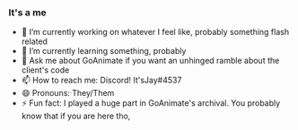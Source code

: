 ### It's a me

- 🔭 I’m currently working on whatever I feel like, probably something flash related
- 🌱 I’m currently learning something, probably
- 💬 Ask me about GoAnimate if you want an unhinged ramble about the client's code
- 📫 How to reach me: Discord! It'sJay#4537
- 😄 Pronouns: They/Them
- ⚡ Fun fact: I played a huge part in GoAnimate's archival. You probably know that if you are here tho,

<!--
**PoleyMagik/PoleyMagik** is a ✨ _special_ ✨ repository because its `README.md` (this file) appears on your GitHub profile.

Here are some ideas to get you started:

- 🔭 I’m currently working on ...
- 🌱 I’m currently learning ...
- 👯 I’m looking to collaborate on ...
- 🤔 I’m looking for help with ...
- 💬 Ask me about ...
- 📫 How to reach me: ...
- 😄 Pronouns: ...
- ⚡ Fun fact: ...
-->
